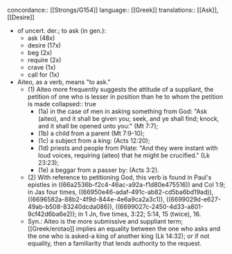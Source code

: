 concordance:: [[Strongs/G154]] 
language:: [[Greek]] 
translations:: [[Ask]], [[Desire]]

- of uncert. der.; to ask (in gen.):
	- ask (48x)
	- desire (17x)
	- beg (2x)
	- require (2x)
	- crave (1x)
	- call for (1x)
- Aiteo, as a verb, means "to ask."
	- (1) Aiteo more frequently suggests the attitude of a suppliant, the petition of one who is lesser in position than he to whom the petition is made
	  collapsed:: true
		- (1a) in the case of men in asking something from God: "Ask (aiteo), and it shall be given you; seek, and ye shall find; knock, and it shall be opened unto you:" (Mt 7:7);
		- (1b) a child from a parent (Mt 7:9-10);
		- (1c) a subject from a king: (Acts 12:20);
		- (1d) priests and people from Pilate: "And they were instant with loud voices, requiring (aiteo) that he might be crucified." (Lk 23:23);
		- (1e) a beggar from a passer by: (Acts 3:2).
	- (2) With reference to petitioning God, this verb is found in Paul's epistles in ((66a2536b-f2c4-46ac-a92a-f1d80e475516)) and Col 1:9; in Jas four times, ((66950e46-adaf-491c-ab82-cd5ba6bd19ad)), ((6696582a-88b2-4f9d-844e-4e6a9ca2a3c1)), ((6699029d-e627-49ab-b508-83240dcda086)), ((6699027c-2450-4d33-a801-9cf42d6ba6e2)); in 1 Jn, five times, 3:22; 5:14, 15 (twice), 16.
	- Syn.: Aiteo is the more submissive and suppliant term; [[Greek/erotao]] implies an equality between the one who asks and the one who is asked-a king of another king (Lk 14:32); or if not equality, then a familiarity that lends authority to the request.